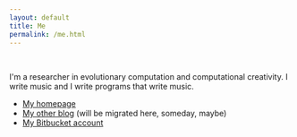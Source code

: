 ```yaml
---
layout: default
title: Me
permalink: /me.html
---
```


<div id="logo">&nbsp;</div>

I'm a researcher in evolutionary computation and computational
creativity. I write music and I write programs that write music.

* [My homepage](http://www.skynet.ie/~jmmcd)
* [My other blog](http://a4.posterous.com) (will be migrated here,
  someday, maybe)
* [My Bitbucket account](https://bitbucket.org/jmmcd)
